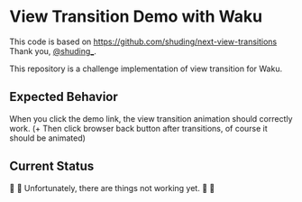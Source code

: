 # View Transition Demo with Waku

This code is based on https://github.com/shuding/next-view-transitions
Thank you, [@shuding_](https://twitter.com/shuding_).

This repository is a challenge implementation of view transition for Waku.

## Expected Behavior

When you click the demo link, the view transition animation should correctly work.
(+ Then click browser back button after transitions, of course it should be animated)

## Current Status
🚧 🚧 Unfortunately, there are things not working yet. 🚧 🚧

